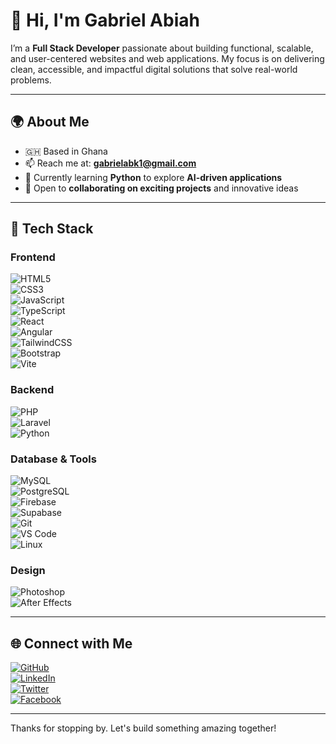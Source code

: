 # 👋 Hi, I'm Gabriel Abiah

I’m a **Full Stack Developer** passionate about building functional, scalable, and user-centered websites and web applications. My focus is on delivering clean, accessible, and impactful digital solutions that solve real-world problems.

---

## 🌍 About Me

- 🇬🇭 Based in Ghana  
- 📫 Reach me at: **gabrielabk1@gmail.com**  
- 🧠 Currently learning **Python** to explore **AI-driven applications**  
- 🤝 Open to **collaborating on exciting projects** and innovative ideas  

---

## 🚀 Tech Stack

### Frontend  
![HTML5](https://img.shields.io/badge/-HTML5-E34F26?logo=html5&logoColor=white&style=flat)  
![CSS3](https://img.shields.io/badge/-CSS3-1572B6?logo=css3&logoColor=white&style=flat)  
![JavaScript](https://img.shields.io/badge/-JavaScript-F7DF1E?logo=javascript&logoColor=black&style=flat)  
![TypeScript](https://img.shields.io/badge/-TypeScript-3178C6?logo=typescript&logoColor=white&style=flat)  
![React](https://img.shields.io/badge/-React-61DAFB?logo=react&logoColor=black&style=flat)  
![Angular](https://img.shields.io/badge/-Angular-DD0031?logo=angular&logoColor=white&style=flat)  
![TailwindCSS](https://img.shields.io/badge/-TailwindCSS-06B6D4?logo=tailwindcss&logoColor=white&style=flat)  
![Bootstrap](https://img.shields.io/badge/-Bootstrap-7952B3?logo=bootstrap&logoColor=white&style=flat)  
![Vite](https://img.shields.io/badge/-Vite-646CFF?logo=vite&logoColor=white&style=flat)

### Backend  
![PHP](https://img.shields.io/badge/-PHP-777BB4?logo=php&logoColor=white&style=flat)  
![Laravel](https://img.shields.io/badge/-Laravel-FF2D20?logo=laravel&logoColor=white&style=flat)  
![Python](https://img.shields.io/badge/-Python-3776AB?logo=python&logoColor=white&style=flat)

### Database & Tools  
![MySQL](https://img.shields.io/badge/-MySQL-4479A1?logo=mysql&logoColor=white&style=flat)  
![PostgreSQL](https://img.shields.io/badge/-PostgreSQL-4169E1?logo=postgresql&logoColor=white&style=flat)  
![Firebase](https://img.shields.io/badge/-Firebase-FFCA28?logo=firebase&logoColor=black&style=flat)  
![Supabase](https://img.shields.io/badge/-Supabase-3ECF8E?logo=supabase&logoColor=black&style=flat)  
![Git](https://img.shields.io/badge/-Git-F05032?logo=git&logoColor=white&style=flat)  
![VS Code](https://img.shields.io/badge/-VS%20Code-007ACC?logo=visualstudiocode&logoColor=white&style=flat)  
![Linux](https://img.shields.io/badge/-Linux-FCC624?logo=linux&logoColor=black&style=flat)

### Design  
![Photoshop](https://img.shields.io/badge/-Photoshop-31A8FF?logo=adobephotoshop&logoColor=white&style=flat)  
![After Effects](https://img.shields.io/badge/-After%20Effects-9999FF?logo=adobeaftereffects&logoColor=white&style=flat)

---

## 🌐 Connect with Me

[![GitHub](https://img.shields.io/badge/GitHub-100000?logo=github&logoColor=white)](https://github.com/gabrielabiah)  
[![LinkedIn](https://img.shields.io/badge/LinkedIn-0A66C2?logo=linkedin&logoColor=white)](https://www.linkedin.com/in/gabeshub/)  
[![Twitter](https://img.shields.io/badge/Twitter-1DA1F2?logo=twitter&logoColor=white)](https://twitter.com/gabeshub)  
[![Facebook](https://img.shields.io/badge/Facebook-1877F2?logo=facebook&logoColor=white)](https://facebook.com/gabeshub)

---

Thanks for stopping by. Let's build something amazing together!
